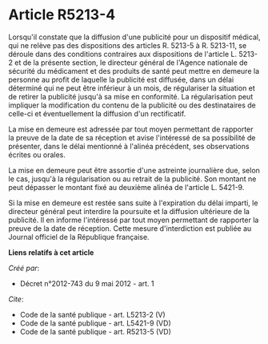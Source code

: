 # Article R5213-4

Lorsqu'il constate que la diffusion d'une publicité pour un dispositif médical, qui ne relève pas des dispositions des
articles R. 5213-5 à R. 5213-11, se déroule dans des conditions contraires aux dispositions de l'article L. 5213-2 et de la
présente section, le directeur général de l'Agence nationale de sécurité du médicament et des produits de santé peut mettre
en demeure la personne au profit de laquelle la publicité est diffusée, dans un délai déterminé qui ne peut être inférieur à
un mois, de régulariser la situation et de retirer la publicité jusqu'à sa mise en conformité. La régularisation peut
impliquer la modification du contenu de la publicité ou des destinataires de celle-ci et éventuellement la diffusion d'un
rectificatif. 

La mise en demeure est adressée par tout moyen permettant de rapporter la preuve de la date de sa réception et avise
l'intéressé de sa possibilité de présenter, dans le délai mentionné à l'alinéa précédent, ses observations écrites ou
orales. 

La mise en demeure peut être assortie d'une astreinte journalière due, selon le cas, jusqu'à la régularisation ou au retrait
de la publicité. Son montant ne peut dépasser le montant fixé au deuxième alinéa de l'article L. 5421-9. 

Si la mise en demeure est restée sans suite à l'expiration du délai imparti, le directeur général peut interdire la poursuite
et la diffusion ultérieure de la publicité. Il en informe l'intéressé par tout moyen permettant de rapporter la preuve de la
date de réception. Cette mesure d'interdiction est publiée au Journal officiel de la République française.

**Liens relatifs à cet article**

_Créé par_:

  - Décret n°2012-743 du 9 mai 2012 - art. 1

_Cite_:

  - Code de la santé publique - art. L5213-2 (V)
  - Code de la santé publique - art. L5421-9 (VD)
  - Code de la santé publique - art. R5213-5 (VD)
